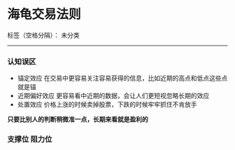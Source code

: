 ﻿# 海龟交易法则

标签（空格分隔）： 未分类

---
### 认知误区
- 锚定效应
在交易中更容易关注容易获得的信息，比如近期的高点和低点这些点就是锚
- 近期偏好效应
更容易看中近期的数据，会让人们更短视忽略长期的效应
- 处置效应
价格上涨的时候卖掉股票，下跌的时候牢牢抓住不肯放手

**只要比别人的判断稍微准一点，长期来看就是盈利的**
### 支撑位 阻力位







